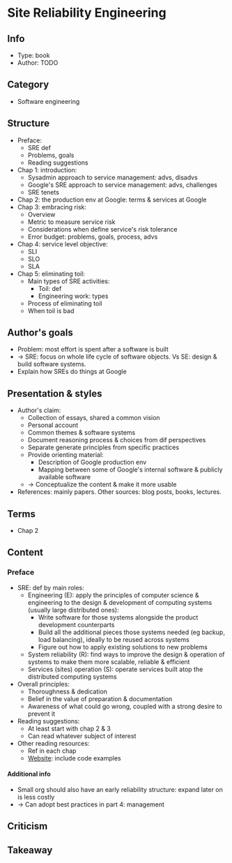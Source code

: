 # Site Reliability Engineering

## Info
- Type: book
- Author: TODO

## Category
- Software engineering

## Structure
- Preface:
  - SRE def
  - Problems, goals
  - Reading suggestions
- Chap 1: introduction:
  - Sysadmin approach to service management: advs, disadvs
  - Google's SRE approach to service management: advs, challenges
  - SRE tenets
- Chap 2: the production env at Google: terms & services at Google
- Chap 3: embracing risk:
  - Overview
  - Metric to measure service risk
  - Considerations when define service's risk tolerance
  - Error budget: problems, goals, process, advs
- Chap 4: service level objective:
  - SLI
  - SLO
  - SLA
- Chap 5: eliminating toil:
  - Main types of SRE activities:
    - Toil: def
    - Engineering work: types
  - Process of eliminating toil
  - When toil is bad

## Author's goals
- Problem: most effort is spent after a software is built
- -> SRE: focus on whole life cycle of software objects. Vs SE: design & build software systems.
- Explain how SREs do things at Google

## Presentation & styles
- Author's claim:
  - Collection of essays, shared a common vision
  - Personal account
  - Common themes & software systems
  - Document reasoning process & choices from dif perspectives
  - Separate generate principles from specific practices
  - Provide orienting material:
    - Description of Google production env
    - Mapping between some of Google's internal software & publicly available software
  - -> Conceptualize the content & make it more usable
- References: mainly papers. Other sources: blog posts, books, lectures.

## Terms
- Chap 2

## Content
### Preface
- SRE: def by main roles:
  - Engineering (E): apply the principles of computer science & engineering to
    the design & development of computing systems (usually large distributed ones):
    - Write software for those systems alongside the product development counterparts
    - Build all the additional pieces those systems needed (eg backup, load balancing), ideally to be reused across systems
    - Figure out how to apply existing solutions to new problems
  - System reliability (R): find ways to improve the design & operation of systems to make them more scalable, reliable & efficient
  - Services (sites) operation (S): operate services built atop the distributed computing systems
- Overall principles:
  - Thoroughness & dedication
  - Belief in the value of preparation & documentation
  - Awareness of what could go wrong, coupled with a strong desire to prevent it
- Reading suggestions:
  - At least start with chap 2 & 3
  - Can read whatever subject of interest
- Other reading resources:
  - Ref in each chap
  - [Website](https://g.co/SREBook): include code examples
#### Additional info
- Small org should also have an early reliability structure: expand later on is less costly
- -> Can adopt best practices in part 4: management

## Criticism

## Takeaway